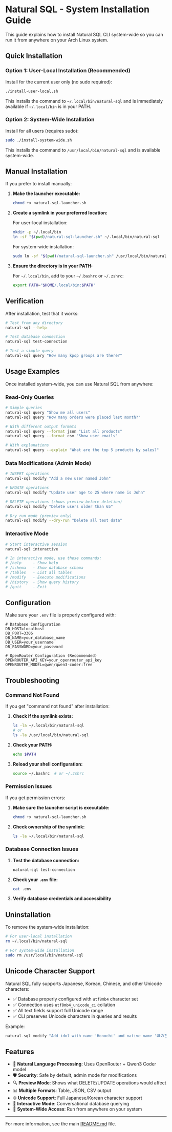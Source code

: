 # Natural SQL - System Installation Guide

This guide explains how to install Natural SQL CLI system-wide so you can run it from anywhere on your Arch Linux system.

## Quick Installation

### Option 1: User-Local Installation (Recommended)

Install for the current user only (no sudo required):

```bash
./install-user-local.sh
```

This installs the command to `~/.local/bin/natural-sql` and is immediately available if `~/.local/bin` is in your PATH.

### Option 2: System-Wide Installation

Install for all users (requires sudo):

```bash
sudo ./install-system-wide.sh
```

This installs the command to `/usr/local/bin/natural-sql` and is available system-wide.

## Manual Installation

If you prefer to install manually:

1. **Make the launcher executable:**
   ```bash
   chmod +x natural-sql-launcher.sh
   ```

2. **Create a symlink in your preferred location:**

   For user-local installation:
   ```bash
   mkdir -p ~/.local/bin
   ln -sf "$(pwd)/natural-sql-launcher.sh" ~/.local/bin/natural-sql
   ```

   For system-wide installation:
   ```bash
   sudo ln -sf "$(pwd)/natural-sql-launcher.sh" /usr/local/bin/natural-sql
   ```

3. **Ensure the directory is in your PATH:**

   For `~/.local/bin`, add to your `~/.bashrc` or `~/.zshrc`:
   ```bash
   export PATH="$HOME/.local/bin:$PATH"
   ```

## Verification

After installation, test that it works:

```bash
# Test from any directory
natural-sql --help

# Test database connection
natural-sql test-connection

# Test a simple query
natural-sql query "How many kpop groups are there?"
```

## Usage Examples

Once installed system-wide, you can use Natural SQL from anywhere:

### Read-Only Queries
```bash
# Simple queries
natural-sql query "Show me all users"
natural-sql query "How many orders were placed last month?"

# With different output formats
natural-sql query --format json "List all products"
natural-sql query --format csv "Show user emails"

# With explanations
natural-sql query --explain "What are the top 5 products by sales?"
```

### Data Modifications (Admin Mode)
```bash
# INSERT operations
natural-sql modify "Add a new user named John"

# UPDATE operations  
natural-sql modify "Update user age to 25 where name is John"

# DELETE operations (shows preview before deletion)
natural-sql modify "Delete users older than 65"

# Dry run mode (preview only)
natural-sql modify --dry-run "Delete all test data"
```

### Interactive Mode
```bash
# Start interactive session
natural-sql interactive

# In interactive mode, use these commands:
# /help     - Show help
# /schema   - Show database schema  
# /tables   - List all tables
# /modify   - Execute modifications
# /history  - Show query history
# /quit     - Exit
```

## Configuration

Make sure your `.env` file is properly configured with:

```env
# Database Configuration
DB_HOST=localhost
DB_PORT=3306
DB_NAME=your_database_name
DB_USER=your_username
DB_PASSWORD=your_password

# OpenRouter Configuration (Recommended)
OPENROUTER_API_KEY=your_openrouter_api_key
OPENROUTER_MODEL=qwen/qwen3-coder:free
```

## Troubleshooting

### Command Not Found

If you get "command not found" after installation:

1. **Check if the symlink exists:**
   ```bash
   ls -la ~/.local/bin/natural-sql
   # or
   ls -la /usr/local/bin/natural-sql
   ```

2. **Check your PATH:**
   ```bash
   echo $PATH
   ```

3. **Reload your shell configuration:**
   ```bash
   source ~/.bashrc  # or ~/.zshrc
   ```

### Permission Issues

If you get permission errors:

1. **Make sure the launcher script is executable:**
   ```bash
   chmod +x natural-sql-launcher.sh
   ```

2. **Check ownership of the symlink:**
   ```bash
   ls -la ~/.local/bin/natural-sql
   ```

### Database Connection Issues

1. **Test the database connection:**
   ```bash
   natural-sql test-connection
   ```

2. **Check your `.env` file:**
   ```bash
   cat .env
   ```

3. **Verify database credentials and accessibility**

## Uninstallation

To remove the system-wide installation:

```bash
# For user-local installation
rm ~/.local/bin/natural-sql

# For system-wide installation
sudo rm /usr/local/bin/natural-sql
```

## Unicode Character Support

Natural SQL fully supports Japanese, Korean, Chinese, and other Unicode characters:

- ✅ Database properly configured with `utf8mb4` character set
- ✅ Connection uses `utf8mb4_unicode_ci` collation  
- ✅ All text fields support full Unicode range
- ✅ CLI preserves Unicode characters in queries and results

Example:
```bash
natural-sql modify "Add idol with name 'Honochi' and native name 'ほのち'"
```

## Features

- 🧠 **Natural Language Processing**: Uses OpenRouter + Qwen3 Coder model
- 🛡️ **Security**: Safe by default, admin mode for modifications
- 🔍 **Preview Mode**: Shows what DELETE/UPDATE operations would affect
- 📊 **Multiple Formats**: Table, JSON, CSV output
- 🌐 **Unicode Support**: Full Japanese/Korean character support
- 💬 **Interactive Mode**: Conversational database querying
- 🚀 **System-Wide Access**: Run from anywhere on your system

---

For more information, see the main [README.md](README.md) file.